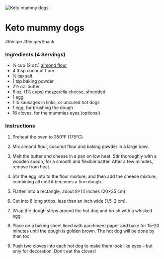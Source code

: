 ![Keto mummy dogs](https://i.dietdoctor.com/wp-content/uploads/2016/10/DD-232.jpg?auto=compress%2Cformat&w=1200&h=800&fit=crop)

# Keto mummy dogs

#Recipe 
#Recipe/Snack 

### Ingredients (4 Servings)

-   ½ cup (2 oz.) [almond flour](https://www.dietdoctor.com/ingredients/almond-flour)
-   4 tbsp coconut flour
-   ½ tsp salt
-   1 tsp baking powder
-   2½ oz. butter
-   6 oz. (1½ cups) mozzarella cheese, shredded
-   1 egg
-   1 lb sausages in links, or uncured hot dogs
-   1 egg, for brushing the dough
-   16 cloves, for the mummies eyes (optional)

### Instructions

1.  Preheat the oven to 350°F (175°C).
    
2.  Mix almond flour, coconut flour and baking powder in a large bowl.
    
3.  Melt the butter and cheese in a pan on low heat. Stir thoroughly with a wooden spoon, for a smooth and flexible batter. After a few minutes, remove from heat.
    
4.  Stir the egg into to the flour mixture, and then add the cheese mixture, combining all until it becomes a firm dough.
    
5.  Flatten into a rectangle, about 8×14 inches (20×35 cm).
    
6.  Cut into 8 long strips, less than an inch wide (1.5–2 cm).
    
7.  Wrap the dough strips around the hot dog and brush with a whisked egg.
    
8.  Place on a baking sheet lined with parchment paper and bake for 15–20 minutes until the dough is golden brown. The hot dog will be done by then too.
    
9.  Push two cloves into each hot dog to make them look like eyes – but only for decoration. Don’t eat the cloves!